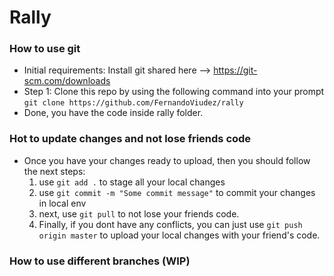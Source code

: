 # Rally

### How to use git
- Initial requirements: Install git shared here --> https://git-scm.com/downloads
- Step 1: Clone this repo by using the following command into your prompt ```git clone https://github.com/FernandoViudez/rally```
- Done, you have the code inside rally folder.

### Hot to update changes and not lose friends code
- Once you have your changes ready to upload, then you should follow the next steps:
    1. use ```git add .``` to stage all your local changes
    2. use ```git commit -m "Some commit message"``` to commit your changes in local env
    3. next, use  ```git pull``` to not lose your friends code.
    4. Finally, if you dont have any conflicts, you can just use ```git push origin master``` to upload your local changes with your friend's code.

### How to use different branches (WIP)